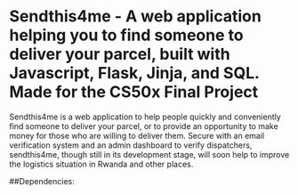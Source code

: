 # Sendthis4me - A web application helping you to find someone to deliver your parcel, built with Javascript, Flask, Jinja, and SQL. Made for the CS50x Final Project
Sendthis4me is a web application to help people quickly and conveniently find someone to deliver your parcel, or to provide an opportunity to make money for those who are willing to deliver them. Secure with an email verification system and an admin dashboard to verify dispatchers, sendthis4me, though still in its development stage, will soon help to improve the logistics situation in Rwanda and other places.

##Dependencies:
